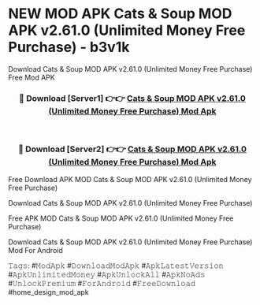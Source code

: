 # NEW MOD APK Cats & Soup MOD APK v2.61.0 (Unlimited Money Free Purchase) - b3v1k
Download Cats & Soup MOD APK v2.61.0 (Unlimited Money Free Purchase) Free Mod APK

<div align="center">
<h3>🔴 Download [Server1] 👉👉 <a href="https://apk-comot.site?title=Cats_&_Soup_MOD_APK_v2.61.0_(Unlimited_Money_Free_Purchase)">Cats & Soup MOD APK v2.61.0 (Unlimited Money Free Purchase) Mod Apk</a></h3><br>

<h3>🔴 Download [Server2] 👉👉 <a href="https://apk-comot.site?title=Cats_&_Soup_MOD_APK_v2.61.0_(Unlimited_Money_Free_Purchase)">Cats & Soup MOD APK v2.61.0 (Unlimited Money Free Purchase) Mod Apk</a></h3>
</div>


Free Download APK MOD Cats & Soup MOD APK v2.61.0 (Unlimited Money Free Purchase)

Download Cats & Soup MOD APK v2.61.0 (Unlimited Money Free Purchase) 

Free APK MOD Cats & Soup MOD APK v2.61.0 (Unlimited Money Free Purchase) 

Download Cats & Soup MOD APK v2.61.0 (Unlimited Money Free Purchase) Mod For Android

𝚃𝚊𝚐𝚜: #𝙼𝚘𝚍𝙰𝚙𝚔 #𝙳𝚘𝚠𝚗𝚕𝚘𝚊𝚍𝙼𝚘𝚍𝙰𝚙𝚔 #𝙰𝚙𝚔𝙻𝚊𝚝𝚎𝚜𝚝𝚅𝚎𝚛𝚜𝚒𝚘𝚗 #𝙰𝚙𝚔𝚄𝚗𝚕𝚒𝚖𝚒𝚝𝚎𝚍𝙼𝚘𝚗𝚎𝚢 #𝙰𝚙𝚔𝚄𝚗𝚕𝚘𝚌𝚔𝙰𝚕𝚕 #𝙰𝚙𝚔𝙽𝚘𝙰𝚍𝚜 #𝚄𝚗𝚕𝚘𝚌𝚔𝙿𝚛𝚎𝚖𝚒𝚞𝚖 #𝙵𝚘𝚛𝙰𝚗𝚍𝚛𝚘𝚒𝚍 #𝙵𝚛𝚎𝚎𝙳𝚘𝚠𝚗𝚕𝚘𝚊𝚍 #home_design_mod_apk